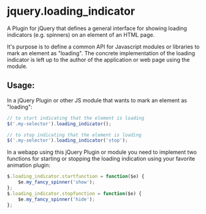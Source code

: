 jquery.loading_indicator
========================

A Plugin for jQuery that defines a general interface for showing loading indicators (e.g. spinners) on an element of an HTML page.

It's purpose is to define a common API for Javascript modules or libraries to mark an element as "loading". The concrete implementation of the loading indicator is left up to the author of the application or web page using the module.


Usage:
------

In a jQuery Plugin or other JS module that wants to mark an element as "loading":

```javascript
// to start indicating that the element is loading
$('.my-selector').loading_indicator(); 

// to stop indicating that the element is loading
$('.my-selector').loading_indicator('stop');
```

In a webapp using this jQuery Plugin or module you need to implement two functions for starting or stopping the loading indication using your favorite animation plugin:

```javascript
$.loading_indicator.startfunction = function($e) {
    $e.my_fancy_spinner('show');
};
$.loading_indicator.stopfunction = function($e) {
    $e.my_fancy_spinner('hide');
};
```

